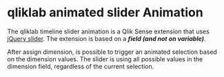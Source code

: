 # qliklab animated slider Animation

The qliklab timeline slider animation is a Qlik Sense extension that uses [jQuery slider](https://jqueryui.com/slider/).
The extension is based on a ***field (and not on variable)***. 

After assign dimension, is possible to trigger an animated selection based on the dimension values.
The slider is using all possible values in the dimension field, regardless of the current selection. 

